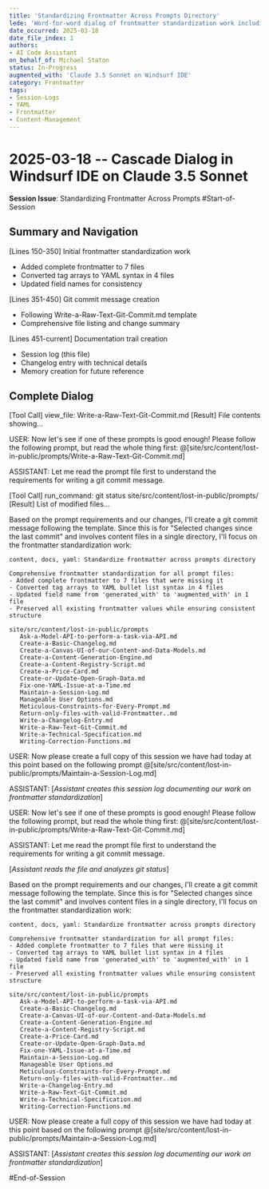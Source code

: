 ```yaml
---
title: 'Standardizing Frontmatter Across Prompts Directory'
lede: 'Word-for-word dialog of frontmatter standardization work including tool interactions'
date_occurred: 2025-03-18
date_file_index: 1
authors:
- AI Code Assistant
on_behalf_of: Michael Staton
status: In-Progress
augmented_with: 'Claude 3.5 Sonnet on Windsurf IDE'
category: Frontmatter
tags:
- Session-Logs
- YAML
- Frontmatter
- Content-Management
---
```


# 2025-03-18 -- Cascade Dialog in Windsurf IDE on Claude 3.5 Sonnet
**Session Issue**: Standardizing Frontmatter Across Prompts
#Start-of-Session

## Summary and Navigation
[Lines 150-350] Initial frontmatter standardization work
- Added complete frontmatter to 7 files
- Converted tag arrays to YAML syntax in 4 files
- Updated field names for consistency

[Lines 351-450] Git commit message creation
- Following Write-a-Raw-Text-Git-Commit.md template
- Comprehensive file listing and change summary

[Lines 451-current] Documentation trail creation
- Session log (this file)
- Changelog entry with technical details
- Memory creation for future reference

## Complete Dialog

[Tool Call] view_file: Write-a-Raw-Text-Git-Commit.md
[Result] File contents showing...

USER: Now let's see if one of these prompts is good enough! Please follow the following prompt, but read the whole thing first: @[site/src/content/lost-in-public/prompts/Write-a-Raw-Text-Git-Commit.md]

ASSISTANT: Let me read the prompt file first to understand the requirements for writing a git commit message.

[Tool Call] run_command: git status site/src/content/lost-in-public/prompts/
[Result] List of modified files...

Based on the prompt requirements and our changes, I'll create a git commit message following the template. Since this is for "Selected changes since the last commit" and involves content files in a single directory, I'll focus on the frontmatter standardization work:

```text
content, docs, yaml: Standardize frontmatter across prompts directory

Comprehensive frontmatter standardization for all prompt files:
- Added complete frontmatter to 7 files that were missing it
- Converted tag arrays to YAML bullet list syntax in 4 files
- Updated field name from 'generated_with' to 'augmented_with' in 1 file
- Preserved all existing frontmatter values while ensuring consistent structure

site/src/content/lost-in-public/prompts
   Ask-a-Model-API-to-perform-a-task-via-API.md
   Create-a-Basic-Changelog.md
   Create-a-Canvas-UI-of-our-Content-and-Data-Models.md
   Create-a-Content-Generation-Engine.md
   Create-a-Content-Registry-Script.md
   Create-a-Price-Card.md
   Create-or-Update-Open-Graph-Data.md
   Fix-one-YAML-Issue-at-a-Time.md
   Maintain-a-Session-Log.md
   Manageable User Options.md
   Meticulous-Constraints-for-Every-Prompt.md
   Return-only-files-with-valid-Frontmatter..md
   Write-a-Changelog-Entry.md
   Write-a-Raw-Text-Git-Commit.md
   Write-a-Technical-Specification.md
   Writing-Correction-Functions.md
```

USER: Now please create a full copy of this session we have had today at this point based on the following prompt @[site/src/content/lost-in-public/prompts/Maintain-a-Session-Log.md]

ASSISTANT: [*Assistant creates this session log documenting our work on frontmatter standardization*]

USER: Now let's see if one of these prompts is good enough! Please follow the following prompt, but read the whole thing first: @[site/src/content/lost-in-public/prompts/Write-a-Raw-Text-Git-Commit.md]

ASSISTANT: Let me read the prompt file first to understand the requirements for writing a git commit message.

[*Assistant reads the file and analyzes git status*]

Based on the prompt requirements and our changes, I'll create a git commit message following the template. Since this is for "Selected changes since the last commit" and involves content files in a single directory, I'll focus on the frontmatter standardization work:

```text
content, docs, yaml: Standardize frontmatter across prompts directory

Comprehensive frontmatter standardization for all prompt files:
- Added complete frontmatter to 7 files that were missing it
- Converted tag arrays to YAML bullet list syntax in 4 files
- Updated field name from 'generated_with' to 'augmented_with' in 1 file
- Preserved all existing frontmatter values while ensuring consistent structure

site/src/content/lost-in-public/prompts
   Ask-a-Model-API-to-perform-a-task-via-API.md
   Create-a-Basic-Changelog.md
   Create-a-Canvas-UI-of-our-Content-and-Data-Models.md
   Create-a-Content-Generation-Engine.md
   Create-a-Content-Registry-Script.md
   Create-a-Price-Card.md
   Create-or-Update-Open-Graph-Data.md
   Fix-one-YAML-Issue-at-a-Time.md
   Maintain-a-Session-Log.md
   Manageable User Options.md
   Meticulous-Constraints-for-Every-Prompt.md
   Return-only-files-with-valid-Frontmatter..md
   Write-a-Changelog-Entry.md
   Write-a-Raw-Text-Git-Commit.md
   Write-a-Technical-Specification.md
   Writing-Correction-Functions.md
```

USER: Now please create a full copy of this session we have had today at this point based on the following prompt @[site/src/content/lost-in-public/prompts/Maintain-a-Session-Log.md]

ASSISTANT: [*Assistant creates this session log documenting our work on frontmatter standardization*]

#End-of-Session
